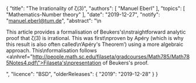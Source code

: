 {
    "title": "The Irrationality of ζ(3)",
    "authors": [
        "Manuel Eberl"
    ],
    "topics": [
        "Mathematics-Number theory"
    ],
    "date": "2019-12-27",
    "notify": "manuel.eberl@tum.de",
    "abstract": "\n<p>This article provides a formalisation of Beukers's\nstraightforward analytic proof that ζ(3) is irrational. This was first\nproven by Apéry (which is why this result is also often called\n‘Apéry's Theorem’) using a more algebraic approach. This\nformalisation follows <a\nhref=\"http://people.math.sc.edu/filaseta/gradcourses/Math785/Math785Notes4.pdf\">Filaseta's\npresentation</a> of Beukers's proof.</p>",
    "licence": "BSD",
    "olderReleases": {
        "2019": "2019-12-28"
    }
}